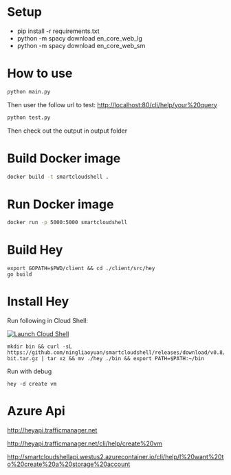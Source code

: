 
# Setup

- pip install -r requirements.txt
- python -m spacy download en_core_web_lg
- python -m spacy download en_core_web_sm

# How to use

```bash
python main.py
```

Then user the follow url to test:
<http://localhost:80/cli/help/your%20query>

```bash
python test.py
```

Then check out the output in output folder

# Build Docker image

```bash
docker build -t smartcloudshell .
```

# Run Docker image

```bash
docker run -p 5000:5000 smartcloudshell
```

# Build Hey
```
export GOPATH=$PWD/client && cd ./client/src/hey
go build
```

# Install Hey
Run following in Cloud Shell:

[![Launch Cloud Shell](https://shell.azure.com/images/launchcloudshell.png "Launch Cloud Shell")](https://shell.azure.com)

```
mkdir bin && curl -sL https://github.com/ningliaoyuan/smartcloudshell/releases/download/v0.8/smartcloudshell_linux_64-bit.tar.gz | tar xz && mv ./hey ./bin && export PATH=$PATH:~/bin
```

Run with debug
```
hey -d create vm
```

# Azure Api

<http://heyapi.trafficmanager.net>

<http://heyapi.trafficmanager.net/cli/help/create%20vm>

<http://smartcloudshellapi.westus2.azurecontainer.io/cli/help/I%20want%20to%20create%20a%20storage%20account>